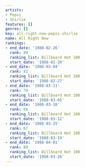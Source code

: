 ```yaml
---
artists:
- Pepsi
- Shirlie
features: []
genres: []
key: all-right-now-pepsi-shirlie
name: All Right Now
rankings:
- end_date: '1988-02-26'
  rank: 89
  ranking_list: Billboard Hot 100
  start_date: '1988-02-20'
- end_date: '1988-03-04'
  rank: 82
  ranking_list: Billboard Hot 100
  start_date: '1988-02-27'
- end_date: '1988-03-11'
  rank: 79
  ranking_list: Billboard Hot 100
  start_date: '1988-03-05'
- end_date: '1988-03-18'
  rank: 66
  ranking_list: Billboard Hot 100
  start_date: '1988-03-12'
- end_date: '1988-03-25'
  rank: 67
  ranking_list: Billboard Hot 100
  start_date: '1988-03-19'
- end_date: '1988-04-01'
  rank: 89
  ranking_list: Billboard Hot 100
  start_date: '1988-03-26'
---
```


